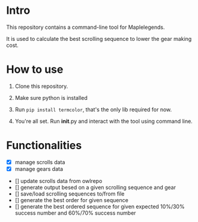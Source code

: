 # Intro
This repository contains a command-line tool for Maplelegends. 

It is used to calculate the best scrolling sequence to lower the gear making cost.

# How to use
1. Clone this repository.

2. Make sure python is installed

3. Run ```pip install termcolor```, that's the only lib required for now.

4. You're all set. Run __init__.py and interact with the tool using command line.

# Functionalities

- [x] manage scrolls data
- [x] manage gears data
- [] update scrolls data from owlrepo
- [] generate output besed on a given scrolling sequence and gear
- [] save/load scrolling sequences to/from file
- [] generate the best order for given sequence
- [] generate the best ordered sequence for given expected 10%/30% success number and 60%/70% success number 